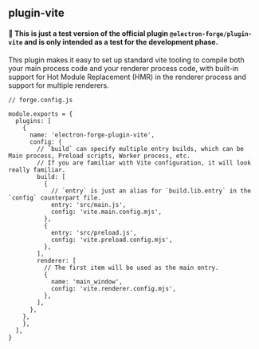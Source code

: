 ## plugin-vite

#### 🚨 This is just a test version of the official plugin `@electron-forge/plugin-vite` and is only intended as a test for the development phase.

This plugin makes it easy to set up standard vite tooling to compile both your main process code and your renderer process code, with built-in support for Hot Module Replacement (HMR) in the renderer process and support for multiple renderers.

```
// forge.config.js

module.exports = {
  plugins: [
    {
      name: 'electron-forge-plugin-vite',
      config: {
        // `build` can specify multiple entry builds, which can be Main process, Preload scripts, Worker process, etc.
        // If you are familiar with Vite configuration, it will look really familiar.
        build: [
          {
            // `entry` is just an alias for `build.lib.entry` in the `config` counterpart file.
            entry: 'src/main.js',
            config: 'vite.main.config.mjs',
          },
          {
            entry: 'src/preload.js',
            config: 'vite.preload.config.mjs',
          },
        ],
        renderer: [
          // The first item will be used as the main entry.
          {
            name: 'main_window',
            config: 'vite.renderer.config.mjs',
          },
        ],
      },
    },
    },
  ],
}
```